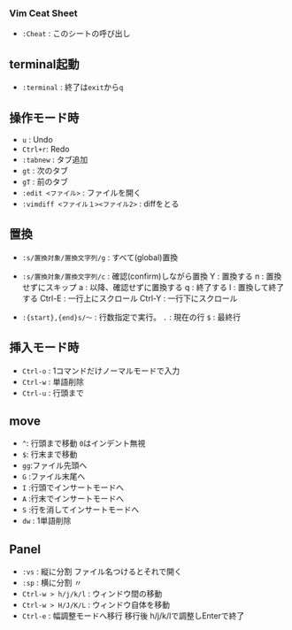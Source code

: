 ### Vim Ceat Sheet ################
- `:Cheat` : このシートの呼び出し

## terminal起動
- `:terminal` : 終了は`exit`から`q`

## 操作モード時
- `u` : Undo
- `Ctrl+r`: Redo
- `:tabnew` : タブ追加
- `gt` : 次のタブ
- `gT` : 前のタブ
- `:edit <ファイル>` : ファイルを開く
- `:vimdiff <ファイル１><ファイル2>` : diffをとる

## 置換
- `:s/置換対象/置換文字列/g` : すべて(global)置換
- `:s/置換対象/置換文字列/c` : 確認(confirm)しながら置換
     Y : 置換する
     n : 置換せずにスキップ
     a : 以降、確認せずに置換する
     q : 終了する
     l : 置換して終了する
     Ctrl-E : 一行上にスクロール
     Ctrl-Y : 一行下にスクロール

- `:{start},{end}s/～` : 行数指定で実行。
   `.` : 現在の行
   `$` : 最終行

## 挿入モード時
- `Ctrl-o` : 1コマンドだけノーマルモードで入力
- `Ctrl-w` : 単語削除
- `Ctrl-u` : 行頭まで

## move
- `^`: 行頭まで移動 `0`はインデント無視
- `$`: 行末まで移動
- `gg`:ファイル先頭へ
- `G` :ファイル末尾へ
- `I` :行頭でインサートモードへ
- `A` :行末でインサートモードへ
- `S` :行を消してインサートモードへ
- `dw` : 1単語削除

## Panel
- `:vs` : 縦に分割 ファイル名つけるとそれで開く
- `:sp` : 横に分割           〃
- `Ctrl-w > h/j/k/l` : ウィンドウ間の移動
- `Ctrl-w > H/J/K/L` : ウィンドウ自体を移動
- `Ctrl-e` : 幅調整モードへ移行
  移行後 h/j/k/lで調整しEnterで終了

